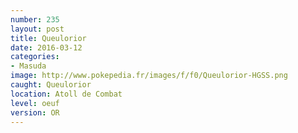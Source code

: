 ```yaml
---
number: 235
layout: post
title: Queulorior
date: 2016-03-12
categories:
- Masuda
image: http://www.pokepedia.fr/images/f/f0/Queulorior-HGSS.png
caught: Queulorior
location: Atoll de Combat
level: oeuf
version: OR
---
```

